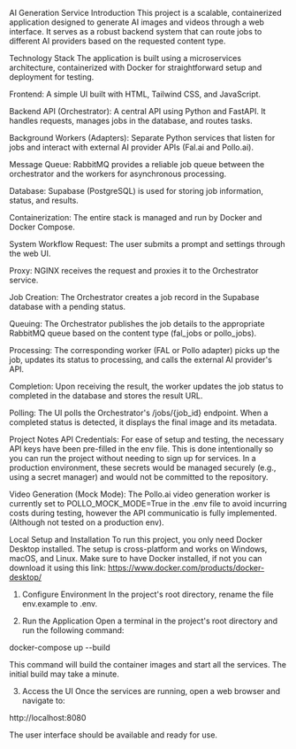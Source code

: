 AI Generation Service
Introduction
This project is a scalable, containerized application designed to generate AI images and videos through a web interface. It serves as a robust backend system that can route jobs to different AI providers based on the requested content type.

Technology Stack
The application is built using a microservices architecture, containerized with Docker for straightforward setup and deployment for testing.

Frontend: A simple UI built with HTML, Tailwind CSS, and JavaScript.

Backend API (Orchestrator): A central API using Python and FastAPI. It handles requests, manages jobs in the database, and routes tasks.

Background Workers (Adapters): Separate Python services that listen for jobs and interact with external AI provider APIs (Fal.ai and Pollo.ai).

Message Queue: RabbitMQ provides a reliable job queue between the orchestrator and the workers for asynchronous processing.

Database: Supabase (PostgreSQL) is used for storing job information, status, and results.

Containerization: The entire stack is managed and run by Docker and Docker Compose.

System Workflow
Request: The user submits a prompt and settings through the web UI.

Proxy: NGINX receives the request and proxies it to the Orchestrator service.

Job Creation: The Orchestrator creates a job record in the Supabase database with a pending status.

Queuing: The Orchestrator publishes the job details to the appropriate RabbitMQ queue based on the content type (fal_jobs or pollo_jobs).

Processing: The corresponding worker (FAL or Pollo adapter) picks up the job, updates its status to processing, and calls the external AI provider's API.

Completion: Upon receiving the result, the worker updates the job status to completed in the database and stores the result URL.

Polling: The UI polls the Orchestrator's /jobs/{job_id} endpoint. When a completed status is detected, it displays the final image and its metadata.

Project Notes
API Credentials: For ease of setup and testing, the necessary API keys have been pre-filled in the env file. This is done intentionally so you can run the project without needing to sign up for services. In a production environment, these secrets would be managed securely (e.g., using a secret manager) and would not be committed to the repository.

Video Generation (Mock Mode): The Pollo.ai video generation worker is currently set to POLLO_MOCK_MODE=True in the .env file to avoid incurring costs during testing, however the API communicatio is fully implemented. (Although not tested on a production env).

Local Setup and Installation
To run this project, you only need Docker Desktop installed. The setup is cross-platform and works on Windows, macOS, and Linux. Make sure to have Docker installed, if not you can download it using this link: https://www.docker.com/products/docker-desktop/

1. Configure Environment
In the project's root directory, rename the file env.example to .env.

2. Run the Application
Open a terminal in the project's root directory and run the following command:

docker-compose up --build

This command will build the container images and start all the services. The initial build may take a minute.

3. Access the UI
Once the services are running, open a web browser and navigate to:

http://localhost:8080

The user interface should be available and ready for use.

